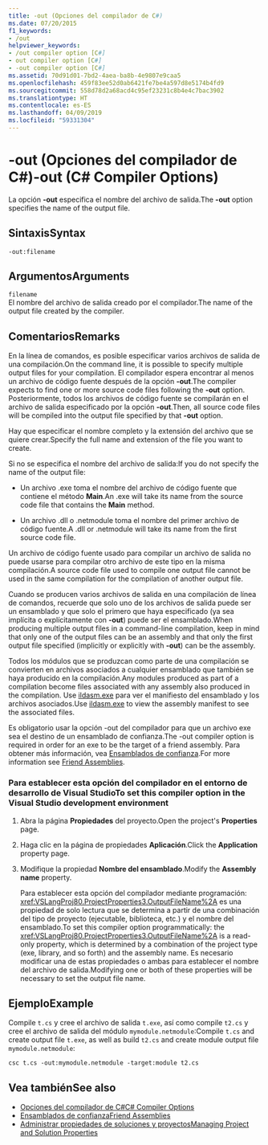 ```yaml
---
title: -out (Opciones del compilador de C#)
ms.date: 07/20/2015
f1_keywords:
- /out
helpviewer_keywords:
- /out compiler option [C#]
- out compiler option [C#]
- -out compiler option [C#]
ms.assetid: 70d91d01-7bd2-4aea-ba8b-4e9807e9caa5
ms.openlocfilehash: 459f83ee52d0ab6421fe7be4a597d8e5174b4fd9
ms.sourcegitcommit: 558d78d2a68acd4c95ef23231c8b4e4c7bac3902
ms.translationtype: HT
ms.contentlocale: es-ES
ms.lasthandoff: 04/09/2019
ms.locfileid: "59331304"
---
```

# <a name="-out-c-compiler-options"></a><span data-ttu-id="b8684-102">-out (Opciones del compilador de C#)</span><span class="sxs-lookup"><span data-stu-id="b8684-102">-out (C# Compiler Options)</span></span>
<span data-ttu-id="b8684-103">La opción **-out** especifica el nombre del archivo de salida.</span><span class="sxs-lookup"><span data-stu-id="b8684-103">The **-out** option specifies the name of the output file.</span></span>  
  
## <a name="syntax"></a><span data-ttu-id="b8684-104">Sintaxis</span><span class="sxs-lookup"><span data-stu-id="b8684-104">Syntax</span></span>  
  
```console  
-out:filename  
```  
  
## <a name="arguments"></a><span data-ttu-id="b8684-105">Argumentos</span><span class="sxs-lookup"><span data-stu-id="b8684-105">Arguments</span></span>  
 `filename`  
 <span data-ttu-id="b8684-106">El nombre del archivo de salida creado por el compilador.</span><span class="sxs-lookup"><span data-stu-id="b8684-106">The name of the output file created by the compiler.</span></span>  
  
## <a name="remarks"></a><span data-ttu-id="b8684-107">Comentarios</span><span class="sxs-lookup"><span data-stu-id="b8684-107">Remarks</span></span>  
 <span data-ttu-id="b8684-108">En la línea de comandos, es posible especificar varios archivos de salida de una compilación.</span><span class="sxs-lookup"><span data-stu-id="b8684-108">On the command line, it is possible to specify multiple output files for your compilation.</span></span> <span data-ttu-id="b8684-109">El compilador espera encontrar al menos un archivo de código fuente después de la opción **-out**.</span><span class="sxs-lookup"><span data-stu-id="b8684-109">The compiler expects to find one or more source code files following the **-out** option.</span></span> <span data-ttu-id="b8684-110">Posteriormente, todos los archivos de código fuente se compilarán en el archivo de salida especificado por la opción **-out**.</span><span class="sxs-lookup"><span data-stu-id="b8684-110">Then, all source code files will be compiled into the output file specified by that **-out** option.</span></span>  
  
 <span data-ttu-id="b8684-111">Hay que especificar el nombre completo y la extensión del archivo que se quiere crear.</span><span class="sxs-lookup"><span data-stu-id="b8684-111">Specify the full name and extension of the file you want to create.</span></span>  
  
 <span data-ttu-id="b8684-112">Si no se especifica el nombre del archivo de salida:</span><span class="sxs-lookup"><span data-stu-id="b8684-112">If you do not specify the name of the output file:</span></span>  
  
-   <span data-ttu-id="b8684-113">Un archivo .exe toma el nombre del archivo de código fuente que contiene el método **Main**.</span><span class="sxs-lookup"><span data-stu-id="b8684-113">An .exe will take its name from the source code file that contains the **Main** method.</span></span>  
  
-   <span data-ttu-id="b8684-114">Un archivo .dll o .netmodule toma el nombre del primer archivo de código fuente.</span><span class="sxs-lookup"><span data-stu-id="b8684-114">A .dll or .netmodule will take its name from the first source code file.</span></span>  
  
 <span data-ttu-id="b8684-115">Un archivo de código fuente usado para compilar un archivo de salida no puede usarse para compilar otro archivo de este tipo en la misma compilación.</span><span class="sxs-lookup"><span data-stu-id="b8684-115">A source code file used to compile one output file cannot be used in the same compilation for the compilation of another output file.</span></span>  
  
 <span data-ttu-id="b8684-116">Cuando se producen varios archivos de salida en una compilación de línea de comandos, recuerde que solo uno de los archivos de salida puede ser un ensamblado y que solo el primero que haya especificado (ya sea implícita o explícitamente con **-out**) puede ser el ensamblado.</span><span class="sxs-lookup"><span data-stu-id="b8684-116">When producing multiple output files in a command-line compilation, keep in mind that only one of the output files can be an assembly and that only the first output file specified (implicitly or explicitly with **-out**) can be the assembly.</span></span>  
  
 <span data-ttu-id="b8684-117">Todos los módulos que se produzcan como parte de una compilación se convierten en archivos asociados a cualquier ensamblado que también se haya producido en la compilación.</span><span class="sxs-lookup"><span data-stu-id="b8684-117">Any modules produced as part of a compilation become files associated with any assembly also produced in the compilation.</span></span> <span data-ttu-id="b8684-118">Use [ildasm.exe](../../../framework/tools/ildasm-exe-il-disassembler.md) para ver el manifiesto del ensamblado y los archivos asociados.</span><span class="sxs-lookup"><span data-stu-id="b8684-118">Use [ildasm.exe](../../../framework/tools/ildasm-exe-il-disassembler.md) to view the assembly manifest to see the associated files.</span></span>  
  
 <span data-ttu-id="b8684-119">Es obligatorio usar la opción -out del compilador para que un archivo exe sea el destino de un ensamblado de confianza.</span><span class="sxs-lookup"><span data-stu-id="b8684-119">The -out compiler option is required in order for an exe to be the target of a friend assembly.</span></span> <span data-ttu-id="b8684-120">Para obtener más información, vea [Ensamblados de confianza](../../../standard/assembly/friend-assemblies.md).</span><span class="sxs-lookup"><span data-stu-id="b8684-120">For more information see [Friend Assemblies](../../../standard/assembly/friend-assemblies.md).</span></span>  
  
### <a name="to-set-this-compiler-option-in-the-visual-studio-development-environment"></a><span data-ttu-id="b8684-121">Para establecer esta opción del compilador en el entorno de desarrollo de Visual Studio</span><span class="sxs-lookup"><span data-stu-id="b8684-121">To set this compiler option in the Visual Studio development environment</span></span>  
  
1. <span data-ttu-id="b8684-122">Abra la página **Propiedades** del proyecto.</span><span class="sxs-lookup"><span data-stu-id="b8684-122">Open the project's **Properties** page.</span></span>  
  
2. <span data-ttu-id="b8684-123">Haga clic en la página de propiedades **Aplicación**.</span><span class="sxs-lookup"><span data-stu-id="b8684-123">Click the **Application** property page.</span></span>  
  
3. <span data-ttu-id="b8684-124">Modifique la propiedad **Nombre del ensamblado**.</span><span class="sxs-lookup"><span data-stu-id="b8684-124">Modify the **Assembly name** property.</span></span>  
  
     <span data-ttu-id="b8684-125">Para establecer esta opción del compilador mediante programación: <xref:VSLangProj80.ProjectProperties3.OutputFileName%2A> es una propiedad de solo lectura que se determina a partir de una combinación del tipo de proyecto (ejecutable, biblioteca, etc.) y el nombre del ensamblado.</span><span class="sxs-lookup"><span data-stu-id="b8684-125">To set this compiler option programmatically: the <xref:VSLangProj80.ProjectProperties3.OutputFileName%2A> is a read-only property, which is determined by a combination of the project type (exe, library, and so forth) and the assembly name.</span></span> <span data-ttu-id="b8684-126">Es necesario modificar una de estas propiedades o ambas para establecer el nombre del archivo de salida.</span><span class="sxs-lookup"><span data-stu-id="b8684-126">Modifying one or both of these properties will be necessary to set the output file name.</span></span>  
  
## <a name="example"></a><span data-ttu-id="b8684-127">Ejemplo</span><span class="sxs-lookup"><span data-stu-id="b8684-127">Example</span></span>  
 <span data-ttu-id="b8684-128">Compile `t.cs` y cree el archivo de salida `t.exe`, así como compile `t2.cs` y cree el archivo de salida del módulo `mymodule.netmodule`:</span><span class="sxs-lookup"><span data-stu-id="b8684-128">Compile `t.cs` and create output file `t.exe`, as well as build `t2.cs` and create module output file `mymodule.netmodule`:</span></span>  
  
```console  
csc t.cs -out:mymodule.netmodule -target:module t2.cs  
```  
  
## <a name="see-also"></a><span data-ttu-id="b8684-129">Vea también</span><span class="sxs-lookup"><span data-stu-id="b8684-129">See also</span></span>

- [<span data-ttu-id="b8684-130">Opciones del compilador de C#</span><span class="sxs-lookup"><span data-stu-id="b8684-130">C# Compiler Options</span></span>](../../../csharp/language-reference/compiler-options/index.md)
- [<span data-ttu-id="b8684-131">Ensamblados de confianza</span><span class="sxs-lookup"><span data-stu-id="b8684-131">Friend Assemblies</span></span>](../../../standard/assembly/friend-assemblies.md)
- [<span data-ttu-id="b8684-132">Administrar propiedades de soluciones y proyectos</span><span class="sxs-lookup"><span data-stu-id="b8684-132">Managing Project and Solution Properties</span></span>](/visualstudio/ide/managing-project-and-solution-properties)
